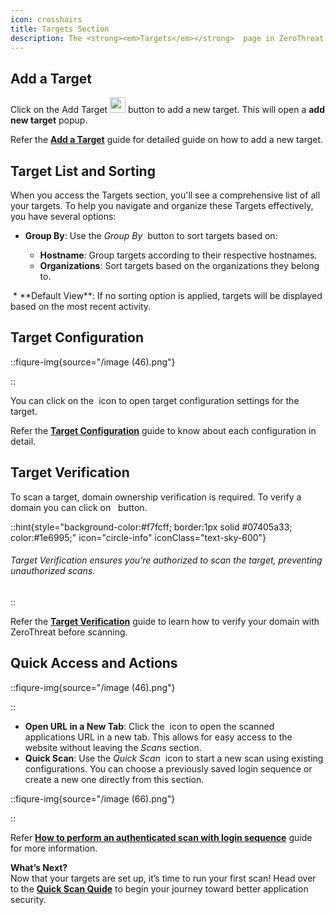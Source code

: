 ```yaml
---
icon: crosshairs
title: Targets Section
description: The <strong><em>Targets</em></strong>  page in ZeroThreat is your central hub for managing all aspects of scanning targets. From adding new targets to configuring and verifying them, this section provides all the tools you need to manage your web application security.
---
```


## Add a Target

Click on the Add Target <img src="/image (49).png" alt="" data-size="line" style="display:inline; padding:0px; margin: 0px; width:25px;"> button to add a new target. This will open a **add new target** popup.

Refer the [**Add a Target**](add-a-target.md 'mention') guide for detailed guide on how to add a new target.

## Target List and Sorting

When you access the Targets section, you'll see a comprehensive list of all your targets. To help you navigate and organize these Targets effectively, you have several options:

- **Group By**: Use the _Group By_ <img src="/image (54).png" alt="" data-size="line" style="display:inline"> button to sort targets based on:

  - **Hostname**: Group targets according to their respective hostnames.
  - **Organizations**: Sort targets based on the organizations they belong to.

<img src="/image (53).png" alt="">
* **Default View**: If no sorting option is applied, targets will be displayed based on the most recent activity.

## Target Configuration&#x20;

::fiqure-img{source="/image (46).png"}

<!-- <img src="/image (46).png" alt="" > -->

::

You can click on the <img src="/image (47).png" alt="" data-size="original" style="display:inline; margin:0px; padding:0px;"> icon to open target configuration settings for the target.

Refer the [**Target Configuration**](target-configuration.md 'mention') guide to know about each configuration in detail.

## Target Verification

To scan a target, domain ownership verification is required. To verify a domain you can click on <img src="/image (48).png" alt="" data-size="original" style="display:inline; margin:0px 2px; padding:0px;"> button.

::hint{style="background-color:#f7fcff; border:1px solid #07405a33; color:#1e6995;" icon="circle-info" iconClass="text-sky-600"}

<h6> Target Verification ensures you’re authorized to scan the target, preventing unauthorized scans.</h6>
::

Refer the [**Target Verification**](target-verification.md 'mention') guide to learn how to verify your domain with ZeroThreat before scanning.

## Quick Access and Actions

::fiqure-img{source="/image (46).png"}

<!-- <img src="/image (46).png" alt="" > -->

::

- **Open URL in a New Tab**: Click the <img src="/image (63).png" alt="" style="display:inline" > icon to open the scanned applications URL in a new tab. This allows for easy access to the website without leaving the _Scans_ section.
- **Quick Scan**: Use the _Quick Scan_ <img src="/image (65).png" alt="" style="display:inline"> icon to start a new scan using existing configurations. You can choose a previously saved login sequence or create a new one directly from this section.

::fiqure-img{source="/image (66).png"}

<!-- <img src="/image (66).png" alt="" > -->

::

Refer [**How to perform an authenticated scan with login sequence**](../getting-started/authenticated-scan/scan-with-login-sequence#how-to-perform-an-authenticated-scan-with-login-sequence 'mention') guide for more information.

**What’s Next?**\
Now that your targets are set up, it’s time to run your first scan! Head over to the [**Quick Scan Quide**](../getting-started/publish-your-docs.md 'mention') to begin your journey toward better application security.
